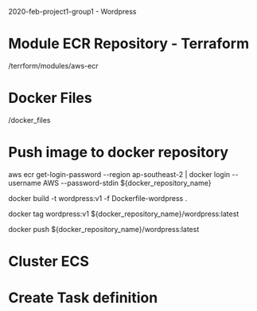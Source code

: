 2020-feb-project1-group1 - Wordpress

# Module ECR Repository - Terraform
/terrform/modules/aws-ecr

# Docker Files
/docker_files

# Push image to docker repository
aws ecr get-login-password --region ap-southeast-2 | docker login --username AWS --password-stdin ${docker_repository_name}

docker build -t wordpress:v1 -f Dockerfile-wordpress .

docker tag wordpress:v1 ${docker_repository_name}/wordpress:latest

docker push ${docker_repository_name}/wordpress:latest

# Cluster ECS

# Create Task definition






